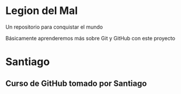 # Legion del Mal
Un repositorio para conquistar el mundo

Básicamente aprenderemos más sobre Git y GitHub con este proyecto


# Santiago


## Curso de GitHub tomado por Santiago
